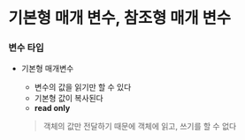 # 기본형 매개 변수, 참조형 매개 변수

### 변수 타입

- 기본형 매개변수
    - 변수의 값을 읽기만 할 수 있다
    - 기본형 값이 복사된다
    - **read only**
    
    > 객체의 값만 전달하기 때문에 객체에 읽고, 쓰기를 할 수 없다
    
